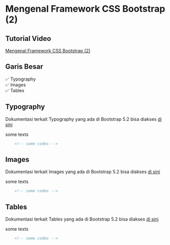 # Mengenal Framework CSS Bootstrap (2)

## Tutorial Video

[Mengenal Framework CSS Bootstrap (2)](url_here)

## Garis Besar

✅ Typography <br>
✅ Images <br>
✅ Tables <br>

## Typography

Dokumentasi terkait Typography yang ada di Bootstrap 5.2 bisa diakses [di sini](https://getbootstrap.com/docs/5.2/content/typography/)

some texts

```html
    <!-- some codes -->
```

## Images

Dokumentasi terkait Images yang ada di Bootstrap 5.2 bisa diakses [di sini](https://getbootstrap.com/docs/5.2/content/images/)

some texts

```html
    <!-- some codes -->
```

## Tables

Dokumentasi terkait Tables yang ada di Bootstrap 5.2 bisa diakses [di sini](https://getbootstrap.com/docs/5.2/content/tables/)

some texts

```html
    <!-- some codes -->
```